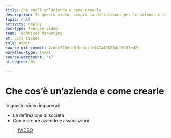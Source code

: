 ```yaml
---
title: Che cos’è un’azienda e come crearle
description: In questo video, scopri la definizione per le aziende e come creare aziende.
topic: null
activity: deploy
doc-type: feature video
team: Technical Marketing
kt: Jira ticket
role: Admin
source-git-commit: 7cdce710ecc6fbcdccfe147a40623dc96f07ed2c
workflow-type: tm+mt
source-wordcount: '47'
ht-degree: 0%

---
```


# Che cos’è un’azienda e come crearle

In questo video imparerai:

* La definizione di società
* Come creare aziende e associazioni

>[!VIDEO](https://video.tv.adobe.com/v/335069/?quality=12)
